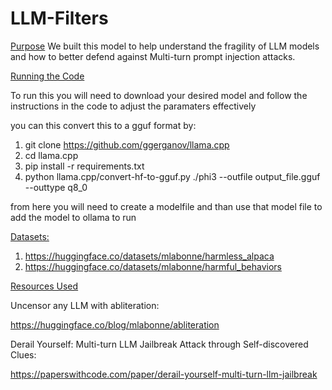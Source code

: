 # LLM-Filters
<ins>Purpose</ins> 
We built this model to help understand the fragility of LLM models and how to better defend against Multi-turn prompt injection attacks.

<ins>Running the Code</ins>

To run this you will need to download your desired model and follow the instructions in the code to adjust the paramaters effectively

you can this convert this to a gguf format by:
1. git clone https://github.com/ggerganov/llama.cpp
2. cd llama.cpp
3. pip install -r requirements.txt
4. python llama.cpp/convert-hf-to-gguf.py ./phi3 --outfile output_file.gguf --outtype q8_0

from here you will need to create a modelfile and than use that model file to add the model to ollama to run


<ins> Datasets: </ins> 
1. https://huggingface.co/datasets/mlabonne/harmless_alpaca
2. https://huggingface.co/datasets/mlabonne/harmful_behaviors

<ins>Resources Used</ins>

Uncensor any LLM with abliteration: 

   https://huggingface.co/blog/mlabonne/abliteration

Derail Yourself: Multi-turn LLM Jailbreak Attack through Self-discovered Clues: 
   
   https://paperswithcode.com/paper/derail-yourself-multi-turn-llm-jailbreak
   
